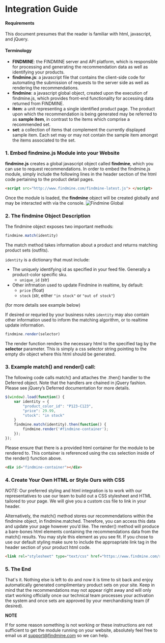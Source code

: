 # Integration Guide

#### Requirements
This document presumes that the reader is familiar with html, javascript, and jQuery.

#### Terminology
- **FINDMINE**: the FINDMINE server and API platform, which is responsible for processing and generating the recommendation data as well as identifying your products.
- **findmine.js**: a javascript file that contains the client-side code for automating the submission of requests to the server side as well as rendering the recommendations.
- **findmine**: a javascript global object, created upon the execution of findmine.js, which provides front-end functionality for accessing data returned from FINDMINE. 
- **item**: a unit representing a single identified product page. The product upon which the recommendation is being generated may be referred to as **sample item**, in contrast to the items which comprise a recommended set.
- **set**: a collection of items that complement the currently displayed sample item. Each set may or may not contain the sample item amongst the items associated to the set.

### 1. Embed findmine.js Module into your Website
**findmine.js** creates a global javascript object called **findmine**, which you can use to request recommendations. In order to embed the findmine.js module, simply include the following lines in the header section of the html code pertaining to the product detail pages.
```html
<script src="http://www.findmine.com/findmine-latest.js"> </script>
```

Once the module is loaded, the **findmine** object will be created globally and may be interacted with via the console.
![Findmine Global](https://github.com/Mishki/docs/blob/master/assets/findmine-global.gif)

### 2. The findmine Object Description
The findmine object exposes two important methods:

```javascript
findmine.match(identity)
```
The match method takes information about a product and returns matching product sets (outfits).

`identity` is a dictionary that must include: 
 - The uniquely identifying id as specified in your feed file. Generally a product-color specific sku. 
   - `unique_id` (str)
 - Other infrmation used to update Findmine in realtime, by default:
   - `price` (float)
   - `stock` (str, either `"in stock"` or `"out of stock"`)
   
(for more details see example below)
   
If desired or requried by your business rules `identity` may also contain other information used to inform the matching algorithm, or to realtime update information.

```javascript
findmine.render(selector)
```
The render function renders the necessary html to the specified tag by the **selector** parameter. This is simply a css selector string pointing to the empty div object where this html should be generated.

### 3. Example match() and render() call:
The following code calls match() and attaches the .then() handler to the Deferred object. Note that the handlers are chained in jQuery fashion. Please see jQuery’s Deferred documentation for more details.

```javascript
$(window).load(function() {
    var identity = {
        "product_color_id": "P123-C123",
        "price": 29.99,
        "stock": "in stock"
    }
    findmine.match(identity).then(function() {
        findmine.render('#findmine-container');
    });
});
```

Please ensure that there is a provided html container for the module to be rendered to. This container is referenced using the css selection inside of the render() function above.

```html
<div id="findmine-container"></div>
```

### 4. Create Your Own HTML or Style Ours with CSS

*NOTE:* Our preferred styling and html integration is to work with our representatives to use our team to build out a CSS stylesheet and HTML tailored to your page. We will give you a custom css file to link in your header.

Alternatively, the match() method stores our recommendations within the findmine object, in findmine.matched. Therefore, you can access this data and update your page however you’d like. The render() method will produce a bare-bones html elements containing the recommendations data from the match() results. You may style this element as you see fit. If you chose to use our default styling make sure to include the approapriate link tag in the header section of your product html code.
```html
<link rel="stylesheet" type="text/css" href="https://www.findmine.com/static/css/findmine.css">
```

### 5. The End

That's it. Nothing else is left to do and now it is time to sit back and enjoy automatically generated complimentary product sets on your site. Keep in mind that the recommendations may not appear right away and will only start working officially once our technical team processes your activation the system and once sets are approved by your merchandising team (if desired).

**NOTE**

If for some reason something is not working or these instructions are not sufficient to get the module running on your website, absolutely feel free to email us at support@findmine.com so we can help.
